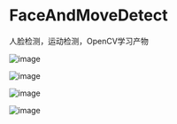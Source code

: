 # FaceAndMoveDetect
人脸检测，运动检测，OpenCV学习产物

![image](https://github.com/AndrewChien/FaceAndMoveDetect/blob/master/MoveDetect3/20180910152053.jpg)

![image](https://github.com/AndrewChien/FaceAndMoveDetect/blob/master/MoveDetect3/20180910152103.jpg)

![image](https://github.com/AndrewChien/FaceAndMoveDetect/blob/master/MoveDetect3/20180927123445.jpg)

![image](https://github.com/AndrewChien/FaceAndMoveDetect/blob/master/MoveDetect3/20180927123454.jpg)
